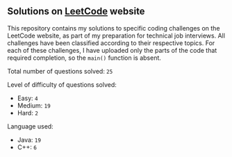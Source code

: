 ## Solutions on [LeetCode](https://leetcode.com/) website

This repository contains my solutions to specific coding challenges on the LeetCode website, as part of my preparation for technical job interviews. All challenges have been classified according to their respective topics. For each of these challenges, I have uploaded only the parts of the code that required completion, so the `main()` function is absent.

Total number of questions solved: `25`

Level of difficulty of questions solved:
* Easy: `4`
* Medium: `19`
* Hard: `2`

Language used:
* Java: `19`
* C++: `6`
